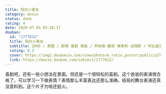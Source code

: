 ```yaml
---
title: 阳光小美女
category: movie
status: done
rating: 4
date: 2020-07-03 03:28:17
douban:
  id: "1777612"
  title: 阳光小美女
  subtitle: 2006 / 美国 / 剧情 喜剧 家庭 / 乔纳森·戴顿 维莱莉·法瑞斯 / 阿比盖尔·布雷斯林 格雷戈·金尼尔
  rating: 8.3
  cover: https://img2.doubanio.com/view/photo/m_ratio_poster/public/p792394752.jpg
  link: https://movie.douban.com/subject/1777612/
---
```


喜剧吧，还有一些小想法在里面。但还是一个很轻松的喜剧。这个爸爸的表演很合格了，可以学习一下做表情？表情那么丰富表达还那么准确。结局的舞台表演还真没意料到。这个片子为啥还挺火。